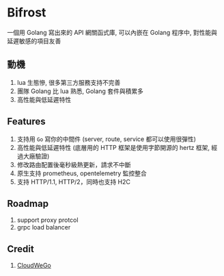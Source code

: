 # Bifrost

一個用 Golang 寫出來的 API 網關函式庫, 可以內嵌在 Golang 程序中, 對性能與延遲敏感的項目友善

## 動機

1. lua 生態慘, 很多第三方服務支持不完善
1. 團隊 Golang 比 lua 熟悉, Golang 套件與積累多
1. 高性能與低延遲特性

## Features

1. 支持用 `Go` 寫你的中間件 (server, route, service 都可以使用很彈性)
1. 高性能與低延遲特性 (底層用的 HTTP 框架是使用字節開源的 hertz 框架, 經過大廠驗證)
1. 修改路由配置後毫秒級熱更新，請求不中斷
1. 原生支持 prometheus, opentelemetry 監控整合
1. 支持 HTTP/1.1, HTTP/2，同時也支持 H2C

## Roadmap

1. support proxy protcol
1. grpc load balancer

## Credit

1. [CloudWeGo](https://www.cloudwego.io/)
